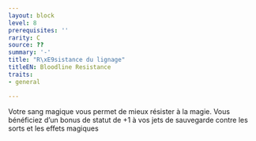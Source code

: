 ```yaml
---
layout: block
level: 8
prerequisites: ''
rarity: C
source: ??
summary: '-'
title: "R\xE9sistance du lignage"
titleEN: Bloodline Resistance
traits:
- general

---
```


<p>Votre sang magique vous permet de mieux résister à la magie. Vous bénéficiez d’un bonus de statut de +1 à vos jets de sauvegarde contre les sorts et les effets magiques</p>